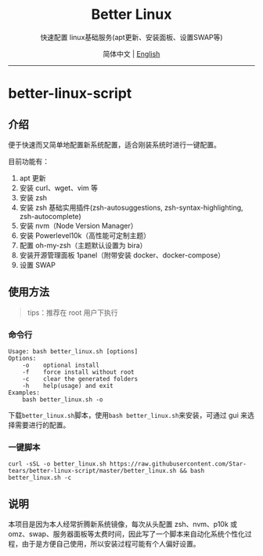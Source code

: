 <p align="center">
  <h1 align="center">Better Linux</h1>
  <p align="center">快速配置 linux基础服务(apt更新、安装面板、设置SWAP等)</p>
</p>

<p align="center">
简体中文 | <a href="./README_EN.md">English</a>
</p>

---

# better-linux-script

## 介绍

便于快速而又简单地配置新系统配置，适合刚装系统时进行一键配置。

目前功能有：

1. apt 更新
2. 安装 curl、wget、vim 等
3. 安装 zsh
4. 安装 zsh 基础实用插件(zsh-autosuggestions, zsh-syntax-highlighting, zsh-autocomplete)
5. 安装 nvm（Node Version Manager）
6. 安装 Powerlevel10k（高性能可定制主题）
7. 配置 oh-my-zsh（主题默认设置为 bira）
8. 安装开源管理面板 1panel（附带安装 docker、docker-compose）
9. 设置 SWAP

## 使用方法

> tips：推荐在 root 用户下执行

### 命令行

```shell
Usage: bash better_linux.sh [options]
Options:
    -o    optional install
    -f    force install without root
    -c    clear the generated folders
    -h    help(usage) and exit
Examples:
    bash better_linux.sh -o
```

下载`better_linux.sh`脚本，使用`bash better_linux.sh`来安装，可通过 gui 来选择需要进行的配置。

### 一键脚本

```shell
curl -sSL -o better_linux.sh https://raw.githubusercontent.com/Star-tears/better-linux-script/master/better_linux.sh && bash better_linux.sh -c
```

## 说明

本项目是因为本人经常折腾新系统镜像，每次从头配置 zsh、nvm、p10k 或 omz、swap、服务器面板等太费时间，因此写了一个脚本来自动化系统个性化过程，由于是方便自己使用，所以安装过程可能有个人偏好设置。
